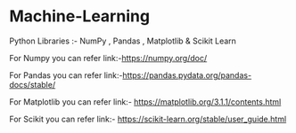 # Machine-Learning
Python Libraries :- NumPy , Pandas , Matplotlib &amp; Scikit Learn

For Numpy you can refer link:-https://numpy.org/doc/

For Pandas you can refer link:-https://pandas.pydata.org/pandas-docs/stable/

For Matplotlib you can refer link:- https://matplotlib.org/3.1.1/contents.html

For Scikit you can refer link:- https://scikit-learn.org/stable/user_guide.html
